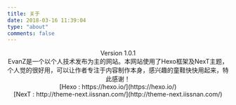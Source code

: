 ```yaml
---
title: 关于
date: 2018-03-16 11:39:04
type: "about"
comments: false
---
```


<center>Version 1.0.1</center>
<center>EvanZ是一个以个人技术发布为主的网站。本网站使用了Hexo框架及NexT主题，个人觉的很好用，可以让作者专注于内容制作本身，感兴趣的童鞋快快用起来，特此感谢！</center>
<center>[Hexo : https://hexo.io/](https://hexo.io/)</center>
<center>[NexT : http://theme-next.iissnan.com/](http://theme-next.iissnan.com/)</center>